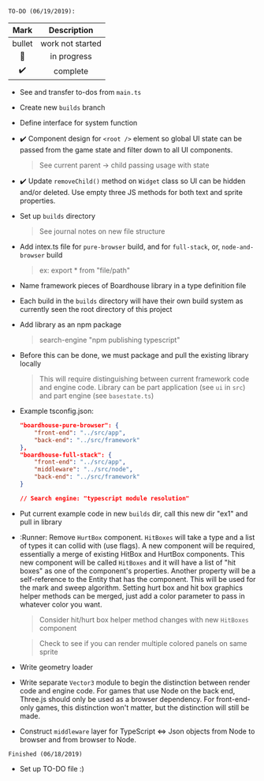 ``TO-DO (06/19/2019):``

|   Mark  | Description |
|:-------:|:---------:|
| bullet | work not started |
| :runner:| in progress  |
| :heavy_check_mark: | complete |

* See and transfer to-dos from ``main.ts``
* Create new ``builds`` branch
* Define interface for system function
* :heavy_check_mark: Component design for ``<root />`` element so global UI state can be passed from the game state and filter down to all UI components.
    > See current parent -> child passing usage with state
* :heavy_check_mark: Update ``removeChild()`` method on ``Widget`` class so UI can be hidden and/or deleted. Use empty three JS methods for both text and sprite properties.
* Set up ``builds`` directory
    > See journal notes on new file structure
* Add intex.ts file for ``pure-browser`` build, and for ``full-stack``, or, ``node-and-browser`` build
    > ex: export * from "file/path"
* Name framework pieces of Boardhouse library in a type definition file
* Each build in the ``builds`` directory will have their own build system as currently seen the root directory of this project
* Add library as an npm package
    > search-engine "npm publishing typescript"
* Before this can be done, we must package and pull the existing library locally
    > This will require distinguishing between current framework code and engine code. Library can be part application (see ``ui`` in ``src``) and part engine (see ``basestate.ts``)
* Example tsconfig.json:
    ```json
    "boardhouse-pure-browser": {
        "front-end": "../src/app",
        "back-end": "../src/framework"
    },
    "boardhouse-full-stack": {
        "front-end": "../src/app",
        "middleware": "../src/node",
        "back-end": "../src/framework"
    }

    // Search engine: "typescript module resolution"
* Put current example code in new ``builds`` dir, call this new dir "ex1" and pull in library
* :Runner: Remove ``HurtBox`` component. ``HitBoxes`` will take a type and a list of types it can collid with (use flags). A new component will be required, essentially a merge of existing HitBox and HurtBox components. This new component will be called ``HitBoxes`` and it will have a list of "hit boxes" as one of the component's properties. Another property will be a self-reference to the Entity that has the component. This will be used for the mark and sweep algorithm. Setting hurt box and hit box graphics helper methods can be merged, just add a color parameter to pass in whatever color you want.
    > Consider hit/hurt box helper method changes with new ``HitBoxes`` component

    > Check to see if you can render multiple colored panels on same sprite
* Write geometry loader
* Write separate ``Vector3`` module to begin the distinction between render code and engine code. For games that use Node on the back end, Three.js should only be used as a browser dependency. For front-end-only games, this distinction won't matter, but the distinction will still be made.
* Construct ``middleware`` layer for TypeScript <=> Json objects from Node to browser and from browser to Node.

``Finished (06/18/2019)``
* Set up TO-DO file :)